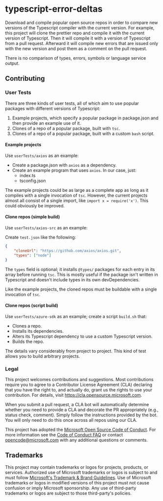 # typescript-error-deltas

Download and compile popular open source repos in order to compare new versions of the Typescript compiler with the current version.
For example, this project will clone the prettier repo and compile it with the current version of Typescript.
Then it will compile it with a version of Typescript from a pull request.
Afterward it will compile new errors that are issued only with the new version and post them as a comment on the pull request.

There is no comparison of types, errors, symbols or language service output.

## Contributing

### User Tests

There are three kinds of user tests, all of which aim to use popular packages with different versions of Typescript:

1. Example projects, which specify a popular package in package.json and then provide an example use of it.
2. Clones of a repo of a popular package, built with `tsc`.
3. Clones of a repo of a popular package, built with a custom `bash` script.

#### Example projects

Use `userTests/axios` as an example:

- Create a package.json with `axios` as a dependency.
- Create an example program that uses `axios`. In our case, just:
  - index.ts
  - tsconfig.json

The example projects could be as large as a complete app as long as it compiles with a single invocation of `tsc`.
However, the current projects almost all consist of a single import, like `import x = require('x')`.
This could obviously be improved.

#### Clone repos (simple build)

Use `userTests/axios-src` as an example:

Create `test.json` like the following:

``` json
{
    "cloneUrl": "https://github.com/axios/axios.git",
    "types": ["node"]
}
```

The `types` field is optional; it installs `@types/` packages for each entry in its array before running `tsc`.
This is mostly useful if the package isn't written in Typescript and doesn't include types in its own devDependencies.

Like the example projects, the cloned repos must be buildable with a single invocation of `tsc`.

#### Clone repos (script build)

Use `userTests/azure-sdk` as an example; create a script `build.sh` that:

- Clones a repo.
- Installs its dependencies.
- Alters its Typescript dependency to use a custom Typescript version.
- Builds the repo.

The details vary considerably from project to project.
This kind of test allows you to build arbitrary projects.

### Legal

This project welcomes contributions and suggestions.  Most contributions require you to agree to a
Contributor License Agreement (CLA) declaring that you have the right to, and actually do, grant us
the rights to use your contribution. For details, visit https://cla.opensource.microsoft.com.

When you submit a pull request, a CLA bot will automatically determine whether you need to provide
a CLA and decorate the PR appropriately (e.g., status check, comment). Simply follow the instructions
provided by the bot. You will only need to do this once across all repos using our CLA.

This project has adopted the [Microsoft Open Source Code of Conduct](https://opensource.microsoft.com/codeofconduct/).
For more information see the [Code of Conduct FAQ](https://opensource.microsoft.com/codeofconduct/faq/) or
contact [opencode@microsoft.com](mailto:opencode@microsoft.com) with any additional questions or comments.

## Trademarks

This project may contain trademarks or logos for projects, products, or services. Authorized use of Microsoft
trademarks or logos is subject to and must follow
[Microsoft's Trademark & Brand Guidelines](https://www.microsoft.com/en-us/legal/intellectualproperty/trademarks/usage/general).
Use of Microsoft trademarks or logos in modified versions of this project must not cause confusion or imply Microsoft sponsorship.
Any use of third-party trademarks or logos are subject to those third-party's policies.
